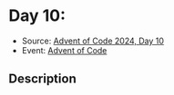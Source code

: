# Day 10: 

- Source: [Advent of Code 2024, Day 10](https://adventofcode.com/2024/day/10)
- Event: [Advent of Code](https://adventofcode.com/)

## Description
